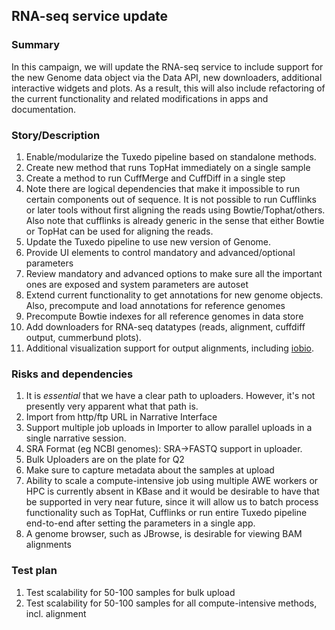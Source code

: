 ## RNA-seq service update

### Summary
In this campaign, we will update the RNA-seq service to include support for the new Genome data object via the Data API, new downloaders, additional interactive widgets and plots. As a result, this will also include refactoring of the current functionality and related modifications in apps and documentation.

### Story/Description
1. Enable/modularize the Tuxedo pipeline based on standalone methods.
  1. Create new method that runs TopHat immediately on a single sample
  2. Create a method to run CuffMerge and CuffDiff in a single step
  3. Note there are logical dependencies that make it impossible to run certain components out of sequence. It is not possible to run Cufflinks or later tools without first aligning the reads using Bowtie/Tophat/others. Also note that cufflinks is already generic in the sense that either Bowtie or TopHat can be used for aligning the reads.
2. Update the Tuxedo pipeline to use new version of Genome.
3. Provide UI elements to control mandatory and advanced/optional parameters
  1. Review mandatory and advanced options to make sure all the important ones are exposed and system parameters are autoset
4. Extend current functionality to get annotations for new genome objects. Also, precompute and load annotations for reference genomes
5. Precompute Bowtie indexes for all reference genomes in data store
6. Add downloaders for RNA-seq datatypes (reads, alignment, cuffdiff output, cummerbund plots).
7. Additional visualization support for output alignments, including [iobio](http://bam.iobio.io/). 


### Risks and dependencies
1. It is *essential* that we have a clear path to uploaders. However, it's not presently very apparent what that path is.
  1. Import from http/ftp URL in Narrative Interface
  2. Support multiple job uploads in Importer to allow parallel uploads in a single narrative session.
  3. SRA Format (eg NCBI genomes): SRA->FASTQ support in uploader. 
2. Bulk Uploaders are on the plate for Q2
  1. Make sure to capture metadata about the samples at upload
3. Ability to scale a compute-intensive job using multiple AWE workers or HPC is currently absent in KBase and it would be desirable to have that be supported in very near future, since it will allow us to batch process functionality such as TopHat, Cufflinks or run entire Tuxedo pipeline end-to-end after setting the parameters in a single app.
4. A genome browser, such as JBrowse, is desirable for viewing BAM alignments


### Test plan
1. Test scalability for 50-100 samples for bulk upload
2. Test scalability for 50-100 samples for all compute-intensive methods, incl. alignment





